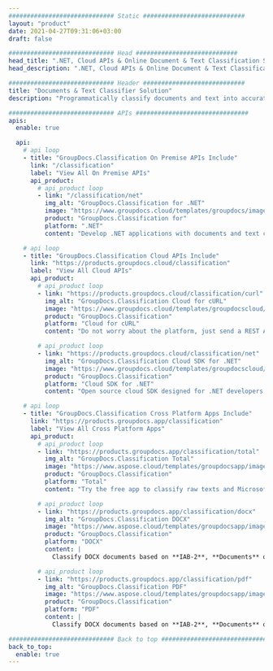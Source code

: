 ```yaml
---
############################# Static ############################
layout: "product"
date: 2021-04-27T09:31:06+03:00
draft: false

############################# Head ############################
head_title: ".NET, Cloud APIs & Online Document & Text Classification Solution"
head_description: ".NET, Cloud APIs & Online Document & Text Classification Solution for developers. Classify Word, PDF, OpenDocument, RTF and Text files in any .NET application."

############################# Header ############################
title: "Documents & Text Classifier Solution"
description: "‎Programmatically classify documents and text into accurate categories using IAB (version 2), Documents and Sentiment taxonomies within any type of .NET applications.‎"

############################# APIs ###############################
apis:
  enable: true

  api:
    # api loop
    - title: "GroupDocs.Classification On Premise APIs Include"
      link: "/classification"
      label: "View All On Premise APIs"
      api_product:
        # api_product loop
        - link: "/classification/net"
          img_alt: "GroupDocs.Classification for .NET"
          image: "https://www.groupdocs.cloud/templates/groupdocs/images/product-logos/groupdocs-classification-net.png"
          product: "GroupDocs.Classification for"
          platform: ".NET"
          content: "Develop .NET applications with documents and text categorization features to analyze & extract content without using any external tool."

    # api loop
    - title: "GroupDocs.Classification Cloud APIs Include"
      link: "https://products.groupdocs.cloud/classification"
      label: "View All Cloud APIs"
      api_product:
        # api_product loop
        - link: "https://products.groupdocs.cloud/classification/curl"
          img_alt: "GroupDocs.Classification Cloud for cURL"
          image: "https://www.groupdocs.cloud/templates/groupdocscloud/images/sdk/272x272/groupdocs_classification-for-curl.png"
          product: "GroupDocs.Classification"
          platform: "Cloud for cURL"
          content: "Do not worry about the platform, just send a REST API call to classify the text and MS Word, OpenOffice, PDF documents from devices capable of executing cURL commands."

        # api_product loop
        - link: "https://products.groupdocs.cloud/classification/net"
          img_alt: "GroupDocs.Classification Cloud SDK for .NET"
          image: "https://www.groupdocs.cloud/templates/groupdocscloud/images/sdk/272x272/groupdocs_classification-for-net.png"
          product: "GroupDocs.Classification"
          platform: "Cloud SDK for .NET"
          content: "Open source cloud SDK designed for .NET developers to use GroupDocs.Classification REST APIs."

    # api loop
    - title: "GroupDocs.Classification Cross Platform Apps Include"
      link: "https://products.groupdocs.app/classification"
      label: "View All Cross Platform Apps"
      api_product:
        # api_product loop
        - link: "https://products.groupdocs.app/classification/total"
          img_alt: "GroupDocs.Classification Total"
          image: "https://www.aspose.cloud/templates/groupdocsapp/images/products/logo/groupdocs_classificaion-total-app.png"
          product: "GroupDocs.Classification"
          platform: "Total"
          content: "Try the free app to classify raw texts and Microsoft Word, OpenOffice, PDF, TXT &amp; RTF files online."

        # api_product loop
        - link: "https://products.groupdocs.app/classification/docx"
          img_alt: "GroupDocs.Classification DOCX"
          image: "https://www.aspose.cloud/templates/groupdocsapp/images/products/logo/groupdocs_words-app.png"
          product: "GroupDocs.Classification"
          platform: "DOCX"
          content: |
            Classify DOCX documents based on **IAB-2**, **Documents** or **Sentiment** taxonomies.

        # api_product loop
        - link: "https://products.groupdocs.app/classification/pdf"
          img_alt: "GroupDocs.Classification PDF"
          image: "https://www.aspose.cloud/templates/groupdocsapp/images/products/logo/groupdocs_pdf-app.png"
          product: "GroupDocs.Classification"
          platform: "PDF"
          content: |
            Classify DOCX documents based on **IAB-2**, **Documents** or **Sentiment** taxonomies.

############################# Back to top ###############################
back_to_top:
  enable: true
---
```


